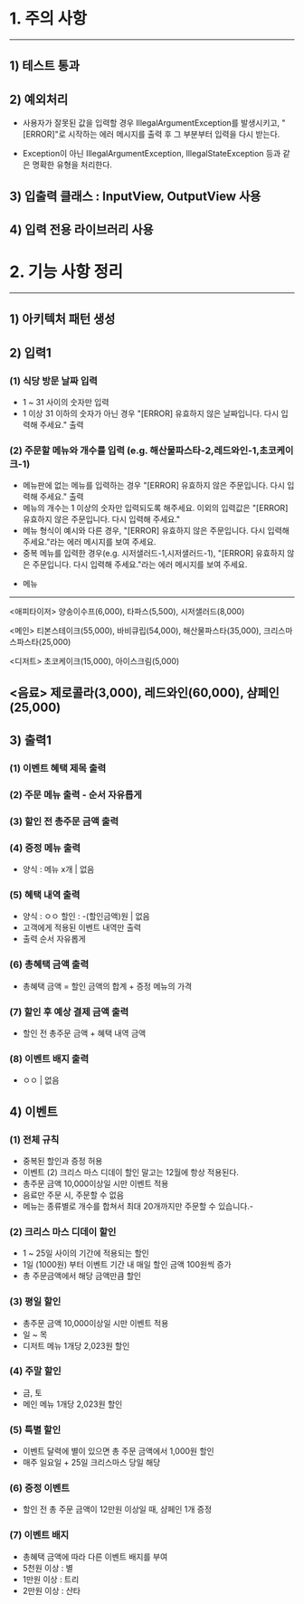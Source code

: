 # 1. 주의 사항

---
## 1) 테스트 통과

## 2) 예외처리
* 사용자가 잘못된 값을 입력할 경우 IllegalArgumentException를 발생시키고, 
"[ERROR]"로 시작하는 에러 메시지를 출력 후 그 부분부터 입력을 다시 받는다.

* Exception이 아닌 IllegalArgumentException, IllegalStateException 등과 같은 명확한 유형을 처리한다.

## 3) 입출력 클래스 : InputView, OutputView 사용

## 4) 입력 전용 라이브러리 사용



# 2. 기능 사항 정리

---
## 1) 아키텍처 패턴 생성

## 2) 입력1
### (1) 식당 방문 날짜 입력
- 1 ~ 31 사이의 숫자만 입력
- 1 이상 31 이하의 숫자가 아닌 경우  "[ERROR] 유효하지 않은 날짜입니다. 다시 입력해 주세요." 출력

### (2) 주문할 메뉴와 개수를 입력 (e.g. 해산물파스타-2,레드와인-1,초코케이크-1)
- 메뉴판에 없는 메뉴를 입력하는 경우 "[ERROR] 유효하지 않은 주문입니다. 다시 입력해 주세요." 출력
- 메뉴의 개수는 1 이상의 숫자만 입력되도록 해주세요. 이외의 입력값은 "[ERROR] 유효하지 않은 주문입니다. 다시 입력해 주세요."
- 메뉴 형식이 예시와 다른 경우, "[ERROR] 유효하지 않은 주문입니다. 다시 입력해 주세요."라는 에러 메시지를 보여 주세요.
- 중복 메뉴를 입력한 경우(e.g. 시저샐러드-1,시저샐러드-1), "[ERROR] 유효하지 않은 주문입니다. 다시 입력해 주세요."라는 에러 메시지를 보여 주세요.

* 메뉴

---
<애피타이저>
  양송이수프(6,000), 타파스(5,500), 시저샐러드(8,000)

<메인>
티본스테이크(55,000), 바비큐립(54,000), 해산물파스타(35,000), 크리스마스파스타(25,000)

<디저트>
초코케이크(15,000), 아이스크림(5,000)

<음료>
제로콜라(3,000), 레드와인(60,000), 샴페인(25,000)
---


## 3) 출력1
### (1) 이벤트 혜택 제목 출력

### (2) 주문 메뉴 출력 - 순서 자유롭게

### (3) 할인 전  총주문 금액 출력

### (4) 증정 메뉴 출력
- 양식 : 메뉴 x개 | 없음

### (5) 혜택 내역 출력
- 양식 : ㅇㅇ 할인 : -(할인금액)원 | 없음
- 고객에게 적용된 이벤트 내역만 출력
- 출력 순서 자유롭게

### (6) 총혜택 금액 출력
- 총혜택 금액 = 할인 금액의 합계 + 증정 메뉴의 가격

### (7) 할인 후 예상 결제 금액 출력
- 할인 전 총주문 금액 + 혜택 내역 금액

### (8) 이벤트 배지 출력
- ㅇㅇ | 없음



## 4) 이벤트
### (1) 전체 규칙
- 중복된 할인과 증정 허용
- 이벤트 (2) 크리스 마스 디데이 할인 말고는 12월에 항상 적용된다.
- 총주문 금액 10,000이상일 시만 이벤트 적용
- 음료만 주문 시, 주문할 수 없음
- 메뉴는 종류별로 개수를 합쳐서 최대 20개까지만 주문할 수 있습니다.-

### (2) 크리스 마스 디데이 할인
- 1 ~ 25일 사이의 기간에 적용되는 할인
- 1일 (1000원) 부터 이벤트 기간 내 매일 할인 금액 100원씩 증가
- 총 주문금액에서 해당 금액만큼 할인

### (3) 평일 할인
- 총주문 금액 10,000이상일 시만 이벤트 적용
- 일 ~ 목
- 디저트 메뉴 1개당 2,023원 할인

### (4) 주말 할인
- 금, 토
- 메인 메뉴 1개당 2,023원 할인

### (5) 특별 할인
- 이벤트 달력에 별이 있으면 총 주문 금액에서 1,000원 할인
- 매주 일요일 + 25일 크리스마스 당일 해당

### (6) 증정 이벤트
- 할인 전 총 주문 금액이 12만원 이상일 때, 샴페인 1개 증정

### (7) 이벤트 배지
- 총혜택 금액에 따라 다른 이벤트 배지를 부여
- 5천원 이상 : 별
- 1만원 이상 : 트리
- 2만원 이상 : 산타